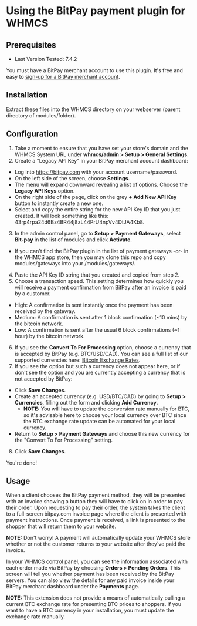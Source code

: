 # Using the BitPay payment plugin for WHMCS

## Prerequisites

* Last Version Tested: 7.4.2

You must have a BitPay merchant account to use this plugin.  It's free and easy to [sign-up for a BitPay merchant account](https://bitpay.com/start).



## Installation

Extract these files into the WHMCS directory on your webserver (parent directory of
modules/folder).


## Configuration

1. Take a moment to ensure that you have set your store's domain and the WHMCS System URL under **whmcs/admin > Setup > General Settings**.
2. Create a "Legacy API Key" in your BitPay merchant account dashboard:
  * Log into https://bitpay.com with your account username/password.
  * On the left side of the screen, choose **Settings**.
  * The menu will expand downward revealing a list of options. Choose the **Legacy API Keys** option.
  * On the right side of the page, click on the grey **+ Add New API Key** button to instantly create a new one.
  * Select and copy the entire string for the new API Key ID that you just created. It will look something like this: 43rp4rpa24d6Bz4BR44j8zL44PrU4npVv4DtJA4Kb8.
3. In the admin control panel, go to **Setup > Payment Gateways**, select **Bit-pay** in the list of modules and click **Activate**.
  * If you can't find the BitPay plugin in the list of payment gateways -or- in the WHMCS app store, then you may clone this repo and copy modules/gateways into your <whmcs root>/modules/gateways/.
4. Paste the API Key ID string that you created and copied from step 2. 
5. Choose a transaction speed. This setting determines how quickly you will receive a payment confirmation from BitPay after an invoice is paid by a customer.
  * High: A confirmation is sent instantly once the payment has been received by the gateway.
  * Medium: A confirmation is sent after 1 block confirmation (~10 mins) by the bitcoin network.
  * Low: A confirmation is sent after the usual 6 block confirmations (~1 hour) by the bitcoin network.
6. If you see the **Convert To For Processing** option, choose a currency that is accepted by BitPay (e.g. BTC/USD/CAD).  You can see a full list of our supported currencies here: [Bitcoin Exchange Rates](https://bitpay.com/bitcoin-exchange-rates).
7. If you see the option but such a currency does not appear here, or if don't see the option and you are currently accepting a currency that is not accepted by BitPay:
  * Click **Save Changes**.
  * Create an accepted currency (e.g. USD/BTC/CAD) by going to **Setup > Currencies**, filling out the form and clicking **Add Currency**.
    * **NOTE:** You will have to update the conversion rate manually for BTC, so it's advisable here to choose your local currency over BTC since the BTC exchange rate update can be automated for your local currency.
  * Return to **Setup > Payment Gateways** and choose this new currency for the "Convert To For Processing" setting.
8. Click **Save Changes**.

You're done!


## Usage

When a client chooses the BitPay payment method, they will be presented with an invoice showing a button they will have to click on in order to pay their order.  Upon requesting to pay their order, the system takes the client to a full-screen bitpay.com invoice page where the client is presented with payment instructions.  Once payment is received, a link is presented to the shopper that will return them to your website.

**NOTE:** Don't worry!  A payment will automatically update your WHMCS store whether or not the customer returns to your website after they've paid the invoice.

In your WHMCS control panel, you can see the information associated with each order made via BitPay by choosing **Orders > Pending Orders**.  This screen will tell you whether payment has been received by the BitPay servers.  You can also view the details for any paid invoice inside your BitPay merchant dashboard under the **Payments** page.

**NOTE:** This extension does not provide a means of automatically pulling a current BTC exchange rate for presenting BTC prices to shoppers.  If you want to have a BTC currency in your installation, you must update the exchange rate manually.
